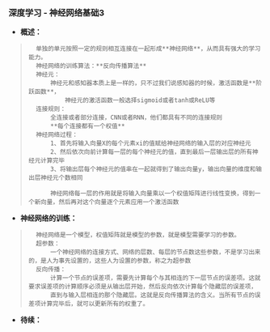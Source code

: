 ### 深度学习 - 神经网络基础3
- **概述：**
>       单独的单元按照一定的规则相互连接在一起形成**神经网络**，从而具有强大的学习能力。
>       神经网络的训练算法：**反向传播算法**
>       神经元：
>           神经元和感知器本质上是一样的，只不过我们说感知器的时候，激活函数是**阶跃函数**，
>               神经元的激活函数一般选择sigmoid或者tanh或ReLU等
>       连接规则：
>           全连接或者部分连接，CNN或者RNN，他们都具有不同的连接规则
>           **每个连接都有一个权值**
>       神经网络过程：
>           1、首先将输入向量X的每个元素xi的值赋给神经网络的输入层的对应神经元
>           2、然后依次向前计算每一层的每个神经元的值，直到最后一层输出层的所有神经元计算完毕
>           3、将输出层每个神经元的值串在一起就得到了输出向量y，输出向量的维度和输出层神经元个数相同
>
>           神经网络每一层的作用就是将输入向量乘以一个权值矩阵进行线性变换，得到一个新向量，然后再对这个向量逐个元素应用一个激活函数
>

- **神经网络的训练：**
>       神经网络是一个模型，权值矩阵就是模型的参数，就是模型需要学习的参数。
>       超参数：
>           一个神经网络的连接方式、网络的层数、每层的节点数这些参数，不是学习出来的，是人为事先设置的，这些人为设置的参数，称之为超参数
>       反向传播：
>           计算一个节点的误差项，需要先计算每个与其相连的下一层节点的误差项。这就要求误差项的计算顺序必须是从输出层开始，然后反向依次计算每个隐藏层的误差项，
>           直到与输入层相连的那个隐藏层。这就是反向传播算法的含义。当所有节点的误差项计算完毕后，就可以更新所有的权重了。
>
>
>
>
>
>
>
>
>
>
>
>
>
>
>
>
>
>
>
>
>

- **待续：**
>
>
>
>
>
>
>
>
>
>
>
>
>
>
>
>
>
>
>
>
>
>
>
>
>
>
>
>
>
>
>
>
>
>
>
>
>
>
>
>
>
>
>
>
>
>
>
>
>

